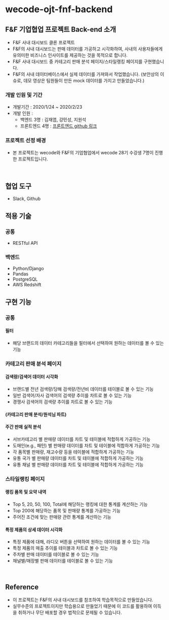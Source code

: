 # wecode-ojt-fnf-backend

## F&F 기업협업 프로젝트 Back-end 소개

- F&F 사내 대시보드 클론 프로젝트
- F&F의 사내 대시보드는 판매 데이터를 가공하고 시각화하여, 사내의 사용자들에게 유의미한 비즈니스 인사이트를 제공하는 것을 목적으로 합니다.
- F&F 사내 대시보드 중 카테고리 판매 분석 페이지/스타일랭킹 페이지를 구현했습니다.
- F&F의 사내 데이터베이스에서 실제 데이터를 가져와서 작업했습니다. (보안상의 이슈로, 데모 영상은 팀원들이 만든 mock 데이터를 가지고 만들었습니다.)

### 개발 인원 및 기간

- 개발기간 : 2020/1/24 ~ 2020/2/23
- 개발 인원 : 
  - 백엔드 3명 : 김재엽, 강민성, 지원석
  - 프론트엔드 4명 : [프론트엔드 github 링크](https://github.com/KimJeongHyun/wecode-ojt-fnf-frontend)

### 프로젝트 선정 배경

- 본 프로젝트는 wecode와 F&F의 기업협업에서 wecode 28기 수강생 7명이 진행한 프로젝트입니다.

<br>

## 협업 도구
- Slack, Github

## 적용 기술

### 공통
- RESTful API

### 백엔드
- Python/Django 
- Pandas 
- PostgreSQL
- AWS Redshift

## 구현 기능

### 공통

#### 필터
- 해당 브랜드의 데이터 카테고리들을 필터에서 선택하여 원하는 데이터를 볼 수 있는 기능

### 카테고리 판매 분석 페이지

#### 검색량/검색어 데이터 시각화
- 브랜드별 전년 검색량/당해 검색량/전년비 데이터를 테이블로 볼 수 있는 기능
- 일반 검색어/자사 검색어의 검색량 추이를 차트로 볼 수 있는 기능
- 경쟁사 검색어의 검색량 추이를 차트로 볼 수 있는 기능

#### (카테고리 판매 분석/원석님 파트)

#### 주간 판매 실적 분석
- 서브카테고리 별 판매량 데이터를 차트 및 테이블에 적합하게 가공하는 기능
- 도매인(e.g., 패턴) 별 판매량 데이터를 차트 및 테이블에 적합하게 가공하는 기능
- 각 품목별 판매량, 재고수량 등을 테이블에 적합하게 가공하는 기능
- 유통 국가 별 판매량 데이터를 차트 및 테이블에 적합하게 가공하는 기능
- 유통 채널 별 판매량 데이터를 차트 및 테이블에 적합하게 가공하는 기능
### 스타일랭킹 페이지

#### 랭킹 품목 및 요약 내역
- Top 5, 20, 50, 100, Total에 해당하는 랭킹에 대한 통계를 계산하는 기능
- Top 200에 해당하는 품목 및 판매량 통계를 가공하는 기능
- 주어진 조건에 맞는 판매량 관련 통계를 계산하는 기능  

#### 특정 제품의 상세 데이터 시각화
- 특정 제품에 대해, 라디오 버튼을 선택하여 원하는 데이터를 볼 수 있는 기능
- 특정 제품의 매출 추이를 테이블과 차트로 볼 수 있는 기능
- 주차별 판매 데이터를 테이블로 볼 수 있는 기능
- 채널별/매장별 판매 데이터를 테이블로 볼 수 있는 기능

<br>

## Reference

- 이 프로젝트는 F&F의 사내 대시보드를 참조하여 학습목적으로 만들었습니다.
- 실무수준의 프로젝트이지만 학습용으로 만들었기 때문에 이 코드를 활용하여 이득을 취하거나 무단 배포할 경우 법적으로 문제될 수 있습니다.
